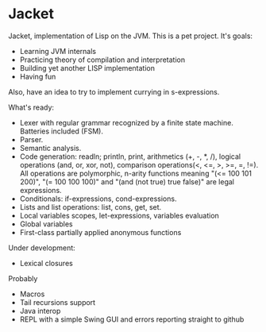 Jacket
===

Jacket, implementation of Lisp on the JVM.
This is a pet project. It's goals:
* Learning JVM internals
* Practicing theory of compilation and interpretation
* Building yet another LISP implementation
* Having fun

Also, have an idea to try to implement currying in s-expressions.

What's ready:
* Lexer with regular grammar recognized by a finite state machine. Batteries included (FSM).
* Parser.
* Semantic analysis.
* Code generation: readln; println, print, arithmetics (+, -, *, /), logical operations (and, or, xor, not), comparison operations(<, <=, >, >=, =, !=). All operations are polymorphic, n-arity functions meaning "(<= 100 101 200)", "(= 100 100 100)" and "(and (not true) true false)" are legal expressions.
* Conditionals: if-expressions, cond-expressions.
* Lists and list operations: list, cons, get, set.
* Local variables scopes, let-expressions, variables evaluation
* Global variables
* First-class partially applied anonymous functions

Under development:
* Lexical closures

Probably
* Macros
* Tail recursions support
* Java interop
* REPL with a simple Swing GUI and errors reporting straight to github
